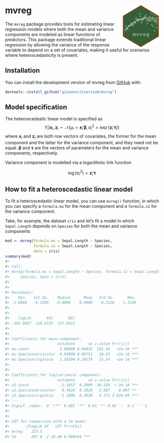 
<!-- README.md is generated from README.Rmd. Please edit that file -->

# mvreg <img src="logo.png" align="right" width="118"/>

<!-- badges: start -->
<!-- badges: end -->

The `mvreg` package provides tools for estimating linear regression
models where both the mean and variance components are modeled as linear
functions of predictors. This package extends traditional linear
regression by allowing the variance of the response variable to depend
on a set of covariates, making it useful for scenarios where
heteroscedasticity is present.

## Installation

You can install the development version of mvreg from
[GitHub](https://github.com/) with:

``` r
devtools::install_github("giovannitinervia9/mvreg")
```

## Model specification

The heteroscedastic linear model is specified as
$$Y_i|\mathbf{x}_i, \mathbf{z}_i \sim \mathcal{N}(\mu_i = \mathbf{x}_i'\boldsymbol{\beta}, \sigma^2_i = \exp\{\mathbf{z}_i'\boldsymbol{\tau}\})$$
where $\mathbf{x}_i$ and $\mathbf{z}_i$ are both row vectors of
covariates, the former for the mean component and the latter for the
variance component, and they need not be equal. $\boldsymbol{\beta}$ and
$\boldsymbol{\tau}$ are the vectors of parameters for the mean and
variance components, respectively.

Variance component is modelled via a logarithmic link function

$$\log(\sigma^2_i) = \mathbf{z}_i'\boldsymbol{\tau}$$

## How to fit a heteroscedastic linear model

To fit a heteroscedastic linear model, you can use `mvreg()` function,
in which you can specify a `formula.mu` for the mean component and a
`formula.s2` for the variance component.

Take, for example, the dataset `iris` and let’s fit a model in which
`Sepal.Length` depends on `Species` for both the mean and variance
components

``` r
mod <- mvreg(formula.mu = Sepal.Length ~ Species,
             formula.s2 = Sepal.Length ~ Species,
             data = iris)
summary(mod)
#> 
#> Call:
#> mvreg(formula.mu = Sepal.Length ~ Species, formula.s2 = Sepal.Length ~ 
#>     Species, data = iris)
#> 
#> 
#> Residuals:
#>    Min.   1st Qu.    Median      Mean   3rd Qu.      Max.
#> -1.6880   -0.3285   -0.0060    0.0000    0.3120    1.3120
#> 
#> 
#>    logLik       AIC       BIC 
#> -103.4857  218.9715  237.0353 
#> 
#> 
#> Coefficients for mean component:
#>                      estimate      se z.value Pr(>|z|)    
#> mu.const              5.00600 0.04935  101.44   <2e-16 ***
#> mu.Speciesversicolor  0.93000 0.08751   10.63   <2e-16 ***
#> mu.Speciesvirginica   1.58200 0.10179   15.54   <2e-16 ***
#> 
#> 
#> Coefficients for log(variance) component:
#>                      estimate      se z.value Pr(>|z|)    
#> s2.const              -2.1057  0.2000 -10.528  < 2e-16 ***
#> s2.Speciesversicolor   0.7628  0.2828   2.697    0.007 ** 
#> s2.Speciesvirginica    1.1800  0.2828   4.172 3.02e-05 ***
#> ---
#> Signif. codes:  0 '***' 0.001 '**' 0.01 '*' 0.05 '.' 0.1 ' ' 1
#> 
#> 
#> LRT for comparison with a lm model
#>       -2logLik df   LRT Pr(>Chi)    
#> mvreg    223.5                      
#> lm       207.0  2 16.48 0.000264 ***
```
